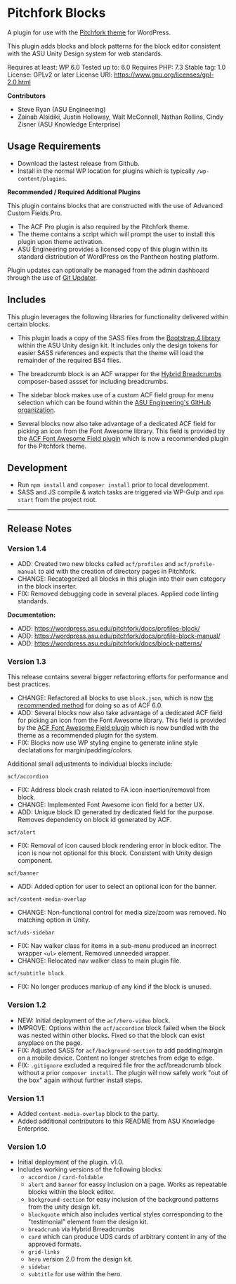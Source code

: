 # Pitchfork Blocks

A plugin for use with the [Pitchfork theme](https://github.com/asuengineering/pitchfork) for WordPress.

This plugin adds blocks and block patterns for the block editor consistent with the ASU Unity Design system for web standards.

Requires at least: WP 6.0
Tested up to: 6.0
Requires PHP: 7.3
Stable tag: 1.0
License: GPLv2 or later
License URI: https://www.gnu.org/licenses/gpl-2.0.html

**Contributors**

- Steve Ryan (ASU Engineering)
- Zainab Alsidiki, Justin Holloway, Walt McConnell, Nathan Rollins, Cindy Zisner (ASU Knowledge Enterprise)

## Usage Requirements

- Download the lastest release from Github.
- Install in the normal WP location for plugins which is typically `/wp-content/plugins`.

**Recommended / Required Additional Plugins**

This plugin contains blocks that are constructed with the use of Advanced Custom Fields Pro.
- The ACF Pro plugin is also required by the Pitchfork theme.
- The theme contains a script which will prompt the user to install this plugin upon theme activation.
- ASU Engineering provides a licensed copy of this plugin within its standard distribution of WordPress on the Pantheon hosting platform.

Plugin updates can optionally be managed from the admin dashboard through the use of [Git Updater](https://git-updater.com/).


## Includes

This plugin leverages the following libraries for functionality delivered within certain blocks.

- This plugin loads a copy of the SASS files from the [Bootstrap 4 library](https://github.com/ASU/asu-unity-stack/tree/dev/packages/bootstrap4-theme) within the ASU Unity design kit. It includes only the design tokens for easier SASS references and expects that the theme will load the remainder of the required BS4 files.

- The breadcrumb block is an ACF wrapper for the [Hybrid Breadcrumbs](https://github.com/themehybrid/hybrid-breadcrumbs) composer-based assset for including breadcrumbs.

- The sidebar block makes use of a custom ACF field group for menu selection which can be found within the [ASU Engineering's GitHub organization](https://github.com/asuengineering/ACF-Menu-Select).

- Several blocks now also take advantage of a dedicated ACF field for picking an icon from the Font Awesome library. This field is provided by the [ACF Font Awesome Field plugin](https://wordpress.org/plugins/advanced-custom-fields-font-awesome/) which is now a recommended plugin for the Pitchfork theme.

## Development

- Run `npm install` and `composer install` prior to local development.
- SASS and JS compile & watch tasks are triggered via WP-Gulp and `npm start` from the project root.

<hr>

## Release Notes

### Version 1.4

- ADD: Created two new blocks called `acf/profiles` and `acf/profile-manual` to aid with the creation of directory pages in Pitchfork.
- CHANGE: Recategorized all blocks in this plugin into their own category in the block inserter.
- FIX: Removed debugging code in several places. Applied code linting standards.

**Documentation:**

- ADD: https://wordpress.asu.edu/pitchfork/docs/profiles-block/
- ADD: https://wordpress.asu.edu/pitchfork/docs/profile-block-manual/
- ADD: https://wordpress.asu.edu/pitchfork/docs/block-patterns/

### Version 1.3
This release contains several bigger refactoring efforts for performance and best practices.
- CHANGE:  Refactored all blocks to use `block.json`, which is now [the recommended method](https://www.advancedcustomfields.com/resources/acf-blocks-with-block-json/) for doing so as of ACF 6.0.
- ADD: Several blocks now also take advantage of a dedicated ACF field for picking an icon from the Font Awesome library. This field is provided by the [ACF Font Awesome Field plugin](https://wordpress.org/plugins/advanced-custom-fields-font-awesome/) which is now bundled with the theme as a recommended plugin for the system.
- FIX: Blocks now use WP styling engine to generate inline style declatations for margin/padding/colors.

Additional small adjustments to individual blocks include:

`acf/accordion`
- FIX: Address block crash related to FA icon insertion/removal from block.
- CHANGE: Implemented Font Awesome icon field for a better UX.
- ADD: Unique block ID generated by dedicated field for the purpose. Removes dependency on block id generated by ACF.

`acf/alert`
- FIX: Removal of icon caused block rendering error in block editor. The icon is now not optional for this block. Consistent with Unity design component.

`acf/banner`
- ADD: Added option for user to select an optional icon for the banner.

`acf/content-media-overlap`
- CHANGE: Non-functional control for media size/zoom was removed. No matching option in Unity.

`acf/uds-sidebar`
- FIX: Nav walker class for items in a sub-menu produced an incorrect wrapper `<ul>` element. Removed unneeded wrapper.
- CHANGE: Relocated nav walker class to main plugin file.

`acf/subtitle block`
- FIX: No longer produces markup of any kind if the block is unused.

### Version 1.2
- NEW: Initial deployment of the `acf/hero-video` block.
- IMPROVE: Options within the `acf/accordion` block failed when the block was nested within other blocks. Fixed so that the block can exist anyplace on the page.
- FIX: Adjusted SASS for `acf/background-section` to add padding/margin on a mobile device. Content no longer stretches from edge to edge.
- FIX: `.gitignore` excluded a required file fror the acf/breadcrumb block without a prior `composer install`. The plugin will now safely work "out of the box" again without further install steps.

### Version 1.1

- Added `content-media-overlap` block to the party.
- Added additional contributors to this README from ASU Knowledge Enterprise.

### Version 1.0

- Initial deployment of the plugin. v1.0.
- Includes working versions of the following blocks:
  - `accordion` / `card-foldable`
  - `alert` and `banner` for eassy inclusion on a page. Works as repeatable blocks within the block editor.
  - `background-section` for easy inclusion of the background patterns from the unity design kit.
  - `blockquote` which also includes vertical styles corresponding to the "testimonial" element from the design kit.
  - `breadcrumb` via Hybrid Brreadcrumbs
  - `card` which can produce UDS cards of arbitrary content in any of the approved formats.
  - `grid-links`
  - `hero` version 2.0 from the design kit.
  - `sidebar`
  - `subtitle` for use within the hero.
